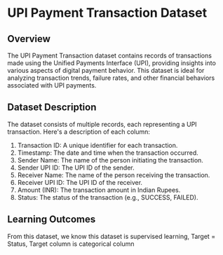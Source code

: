 # UPI Payment Transaction Dataset
## Overview
The UPI Payment Transaction dataset contains records of transactions made using the Unified Payments Interface (UPI), 
providing insights into various aspects of digital payment behavior. 
This dataset is ideal for analyzing transaction trends, failure rates, and other financial behaviors associated with UPI payments.

## Dataset Description
The dataset consists of multiple records, each representing a UPI transaction. Here's a description of each column:

1. Transaction ID: A unique identifier for each transaction.
2. Timestamp: The date and time when the transaction occurred.
3. Sender Name: The name of the person initiating the transaction.
4. Sender UPI ID: The UPI ID of the sender.
5. Receiver Name: The name of the person receiving the transaction.
6. Receiver UPI ID: The UPI ID of the receiver.
7. Amount (INR): The transaction amount in Indian Rupees.
8. Status: The status of the transaction (e.g., SUCCESS, FAILED).

## Learning Outcomes
From this dataset, we know this dataset is supervised learning, Target = Status, Target column is categorical column
